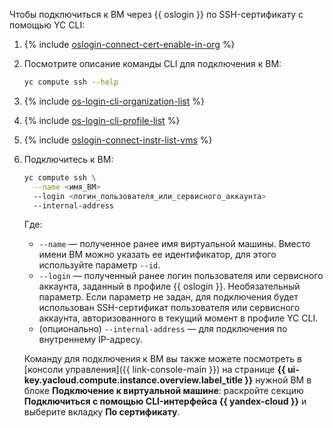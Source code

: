 Чтобы подключиться к ВМ через {{ oslogin }} по SSH-сертификату с помощью YC CLI:

1. {% include [oslogin-connect-cert-enable-in-org](../../_includes/compute/oslogin-connect-cert-enable-in-org.md) %}
1. Посмотрите описание команды CLI для подключения к ВМ:

    ```bash
    yc compute ssh --help
    ```
1. {% include [os-login-cli-organization-list](../../_includes/organization/os-login-cli-organization-list.md) %}
1. {% include [os-login-cli-profile-list](../../_includes/organization/os-login-cli-profile-list.md) %}
1. {% include [oslogin-connect-instr-list-vms](../../_includes/compute/oslogin-connect-instr-list-vms.md) %}
1. Подключитесь к ВМ:

    ```bash
    yc compute ssh \
      --name <имя_ВМ>
      --login <логин_пользователя_или_сервисного_аккаунта>
      --internal-address
    ```

    Где:
    * `--name` — полученное ранее имя виртуальной машины. Вместо имени ВМ можно указать ее идентификатор, для этого используйте параметр `--id`.
    * `--login` — полученный ранее логин пользователя или сервисного аккаунта, заданный в профиле {{ oslogin }}. Необязательный параметр. Если параметр не задан, для подключения будет использован SSH-сертификат пользователя или сервисного аккаунта, авторизованного в текущий момент в профиле YC CLI.
    * (опционально) `--internal-address` — для подключения по внутреннему IP-адресу.

    Команду для подключения к ВМ вы также можете посмотреть в [консоли управления]({{ link-console-main }}) на странице **{{ ui-key.yacloud.compute.instance.overview.label_title }}** нужной ВМ в блоке **Подключение к виртуальной машине**: раскройте секцию **Подключиться с помощью CLI-интерфейса {{ yandex-cloud }}** и выберите вкладку **По сертификату**.